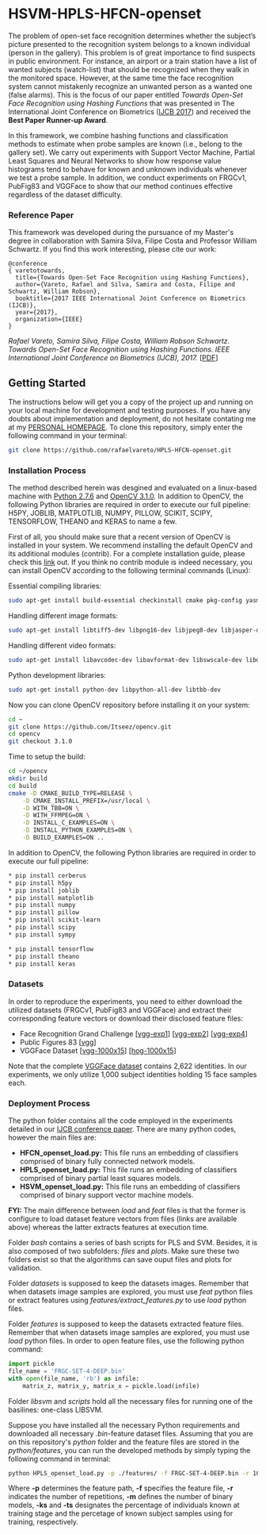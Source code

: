 # HSVM-HPLS-HFCN-openset
The problem of open-set face recognition determines whether the subject’s picture presented to the recognition system belongs to a known individual (person in the gallery). 
This problem is of great importance to find suspects in public environment. 
For instance, an airport or a train station have a list of wanted subjects (watch-list) that should be recognized when they walk in the monitored space. 
However, at the same time the face recognition system cannot mistakenly recognize an unwanted person as a wanted one (false alarms). 
This is the focus of our paper entitled *Towards Open-Set Face Recognition using Hashing Functions* that was presented in The International Joint Conference on Biometrics ([IJCB 2017](http://www.ijcb2017.org/ijcb2017/index.php)) and received the **Best Paper Runner-up Award**.

In this framework, we combine hashing functions and classification methods to estimate when probe samples are known (i.e., belong to the gallery set). 
We carry out experiments with Support Vector Machine, Partial Least Squares and Neural Networks to show how response value histograms tend to behave for known and unknown individuals whenever we test a probe sample. 
In addition, we conduct experiments on FRGCv1, PubFig83 and VGGFace to show that our method continues effective regardless of the dataset difficulty.

### Reference Paper
This framework was developed during the pursuance of my Master's degree in collaboration with Samira Silva, Filipe Costa and Professor William Schwartz.
If you find this work interesting, please cite our work:
```
@conference
{ varetotowards,
  title={Towards Open-Set Face Recognition using Hashing Functions},
  author={Vareto, Rafael and Silva, Samira and Costa, Filipe and Schwartz, William Robson},
  booktitle={2017 IEEE International Joint Conference on Biometrics (IJCB)},
  year={2017},
  organization={IEEE}
}
```
*Rafael Vareto, Samira Silva, Filipe Costa, William Robson Schwartz. Towards Open-Set Face Recognition using Hashing Functions. IEEE International Joint Conference on Biometrics (IJCB), 2017.* [[PDF](http://homepages.dcc.ufmg.br/~william/papers/paper_2017_IJCB.pdf)]


## Getting Started
The instructions below will get you a copy of the project up and running on your local machine for development and testing purposes. If you have any doubts about implementation and deployment, do not hesitate contating me at my [PERSONAL HOMEPAGE](http://homepages.dcc.ufmg.br/~rafaelvareto/).
To clone this repository, simply enter the following command in your terminal:
```bash
git clone https://github.com/rafaelvareto/HPLS-HFCN-openset.git
```

### Installation Process

The method described herein was desgined and evaluated on a linux-based machine with [Python 2.7.6](https://www.python.org/) and [OpenCV 3.1.0](https://github.com/Itseez/opencv.git).
In addition to OpenCV, the following Python libraries are required in order to execute our full pipeline: H5PY, JOBLIB, MATPLOTLIB, NUMPY, PILLOW, SCIKIT, SCIPY, TENSORFLOW, THEANO and KERAS to name a few.

First of all, you should make sure that a recent version of OpenCV is installed in your system.
We recommend installing the default OpenCV and its additional modules (contrib).
For a complete installation guide, please check this [link](https://www.pyimagesearch.com/2015/06/22/install-opencv-3-0-and-python-2-7-on-ubuntu/) out.
If you think no contrib module is indeed necessary, you can install OpenCV according to the following terminal commands (Linux):

Essential compiling libraries:
```bash
sudo apt-get install build-essential checkinstall cmake pkg-config yasm
```

Handling different image formats:
```bash
sudo apt-get install libtiff5-dev libpng16-dev libjpeg8-dev libjasper-dev
```

Handling different video formats:
```bash
sudo apt-get install libavcodec-dev libavformat-dev libswscale-dev libdc1394-22-dev libxine-dev libgstreamer0.10-dev libgstreamer-plugins-base0.10-dev libv4l-dev
```

Python development libraries:
```bash
sudo apt-get install python-dev libpython-all-dev libtbb-dev
```

Now you can clone OpenCV repository before installing it on your system:
```bash
cd ~
git clone https://github.com/Itseez/opencv.git
cd opencv
git checkout 3.1.0
```

Time to setup the build:
```bash
cd ~/opencv
mkdir build
cd build
cmake -D CMAKE_BUILD_TYPE=RELEASE \
    -D CMAKE_INSTALL_PREFIX=/usr/local \
    -D WITH_TBB=ON \
    -D WITH_FFMPEG=ON \
    -D INSTALL_C_EXAMPLES=ON \
    -D INSTALL_PYTHON_EXAMPLES=ON \
    -D BUILD_EXAMPLES=ON ..
```

In addition to OpenCV, the following Python libraries are required in order to execute our full pipeline:
```bash
* pip install cerberus
* pip install h5py
* pip install joblib
* pip install matplotlib
* pip install numpy
* pip install pillow
* pip install scikit-learn
* pip install scipy
* pip install sympy

* pip install tensorflow
* pip install theano
* pip install keras
```


### Datasets
In order to reproduce the experiments, you need to either download the utilized datasets (FRGCv1, PubFig83 and VGGFace) and extract their corresponding feature vectors or download their disclosed feature files:
* Face Recognition Grand Challenge [[vgg-exp1](http://homepages.dcc.ufmg.br/~rafaelvareto/features/FRGC-SET-1-DEEP.bin)] [[vgg-exp2](http://homepages.dcc.ufmg.br/~rafaelvareto/features/FRGC-SET-2-DEEP.bin)] [[vgg-exp4](http://homepages.dcc.ufmg.br/~rafaelvareto/features/FRGC-SET-4-DEEP.bin)]
* Public Figures 83 [[vgg](http://homepages.dcc.ufmg.br/%7Erafaelvareto/features/PUBFIG83-DEEP.bin)] 
* VGGFace Dataset [[vgg-1000x15](http://homepages.dcc.ufmg.br/~rafaelvareto/features/VGGFACE-15-DEEP.bin)] [[hog-1000x15](http://homepages.dcc.ufmg.br/~rafaelvareto/features/VGGFACE-15-HOG.bin)]

Note that the complete [VGGFace dataset](http://www.robots.ox.ac.uk/~vgg/data/vgg_face/) contains 2,622 identities. 
In our experiments, we only utilize 1,000 subject identities holding 15 face samples each.


### Deployment Process
The python folder contains all the code employed in the experiments detailed in our [IJCB conference paper](http://homepages.dcc.ufmg.br/~william/papers/paper_2017_IJCB.pdf).
There are many python codes, however the main files are:
* **HFCN_openset_load.py:** This file runs an embedding of classifiers comprised of binary fully connected network models.
* **HPLS_openset_load.py:** This file runs an embedding of classifiers comprised of binary partial least squares models.
* **HSVM_openset_load.py:** This file runs an embedding of classifiers comprised of binary support vector machine models.

**FYI:** The main difference between *load* and *feat* files is that the former is configure to load dataset feature vectors from files (links are available above) whereas the latter extracts features at execution time.

Folder *bash* contains a series of bash scripts for PLS and SVM.
Besides, it is also composed of two subfolders: *files* and *plots*. Make sure these two folders exist so that the algorithms can save ouput files and plots for validation.

Folder *datasets* is supposed to keep the datasets images.
Remember that when datasets image samples are explored, you must use *feat* python files or extract features using *features/extract_features.py* to use *load* python files.

Folder *features* is supposed to keep the datasets extracted feature files.
Remember that when datasets image samples are explored, you must use *load* python files.
In order to open feature files, use the following python command:
```python
import pickle
file_name = 'FRGC-SET-4-DEEP.bin'
with open(file_name, 'rb') as infile:
    matrix_z, matrix_y, matrix_x = pickle.load(infile)
```

Folder *libsvm* and *scripts* hold all the necessary files for running one of the basilines: one-class LIBSVM.

Suppose you have installed all the necessary Python requirements and downloaded all necessary *.bin*-feature dataset files.
Assuming that you are on this repository's *python* folder and the feature files are stored in the *python/features*, you can run the developed methods by simply typing the following command in terminal:
```bash
python HPLS_openset_load.py -p ./features/ -f FRGC-SET-4-DEEP.bin -r 10 -m 10 -ks 0.1 -ts 0.5
```
Where **-p** determines the feature path, **-f** specifies the feature file, **-r** indicates the number of repetitions, **-m** defines the number of binary models, **-ks** and **-ts** designates the percentage of individuals known at training stage and the percetage of known subject samples using for training, respectively.
